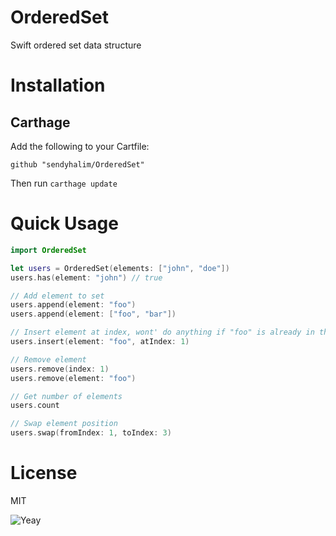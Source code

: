 # OrderedSet
Swift ordered set data structure

# Installation
## Carthage
Add the following to your Cartfile:

```
github "sendyhalim/OrderedSet"
```

Then run `carthage update`

# Quick Usage
```swift
import OrderedSet

let users = OrderedSet(elements: ["john", "doe"])
users.has(element: "john") // true

// Add element to set
users.append(element: "foo")
users.append(element: ["foo", "bar"])

// Insert element at index, wont' do anything if "foo" is already in the set
users.insert(element: "foo", atIndex: 1)

// Remove element
users.remove(index: 1)
users.remove(element: "foo")

// Get number of elements
users.count

// Swap element position
users.swap(fromIndex: 1, toIndex: 3)
```

# License
MIT

![Yeay](https://media.giphy.com/media/l4FGGIIZWoH1AhPIQ/giphy.gif)

